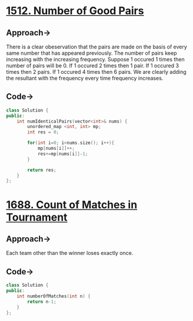 # [1512. Number of Good Pairs](https://leetcode.com/problems/number-of-good-pairs/description/)

## Approach->
There is a clear obeservation that the pairs are made on the basis of every same number that has appeared previously. The number of pairs keep increasing with the increasing frequency. Suppose 1 occured 1 times then number of pairs will be 0. If 1 occured 2 times then 1 pair. If 1 occured 3 times then 2 pairs. If 1 occured 4 times then 6 pairs. We are clearly adding the resultant with the frequency every time frequency increases.

## Code->
```cpp
class Solution {
public:
    int numIdenticalPairs(vector<int>& nums) {
        unordered_map <int, int> mp;
        int res = 0;

        for(int i=0; i<nums.size(); i++){
            mp[nums[i]]++;
            res+=mp[nums[i]]-1;
        }

        return res;
    }
};
```

# [1688. Count of Matches in Tournament](https://leetcode.com/problems/count-of-matches-in-tournament/description/)
## Approach->
Each team other than the winner loses exactly once.
## Code->
```cpp
class Solution {
public:
    int numberOfMatches(int n) {
        return n-1;
    }
};
```
